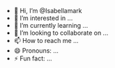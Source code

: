 - 👋 Hi, I’m @Isabellamark
- 👀 I’m interested in ...
- 🌱 I’m currently learning ...
- 💞️ I’m looking to collaborate on ...
- 📫 How to reach me ...
- 😄 Pronouns: ...
- ⚡ Fun fact: ...

<!---
Isabellamark/Isabellamark is a ✨ special ✨ repository because its `README.md` (this file) appears on your GitHub profile.
You can click the Preview link to take a look at your changes.
--->
